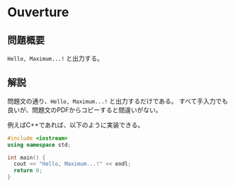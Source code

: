 # Ouverture

## 問題概要

`Hello, Maximum...!` と出力する。

## 解説

問題文の通り、`Hello, Maximum...!` と出力するだけである。
すべて手入力でも良いが、問題文のPDFからコピーすると間違いがない。

例えばC++であれば、以下のように実装できる。

```c++
#include <iostream>
using namespace std;

int main() {
  cout << "Hello, Maximum...!" << endl;
  return 0;
}
```